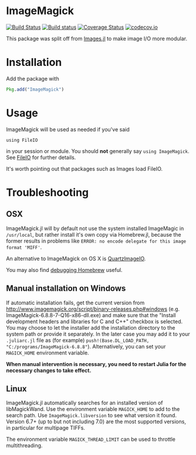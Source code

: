 # ImageMagick

[![Build Status](https://travis-ci.org/JuliaIO/ImageMagick.jl.svg?branch=master)](https://travis-ci.org/JuliaIO/ImageMagick.jl)
[![Build status](https://ci.appveyor.com/api/projects/status/hl0j4amikte3pl9c/branch/master?svg=true)](https://ci.appveyor.com/project/SimonDanisch/imagemagick-jl/branch/master)
[![Coverage Status](https://coveralls.io/repos/JuliaIO/ImageMagick.jl/badge.svg?branch=master&service=github)](https://coveralls.io/github/JuliaIO/ImageMagick.jl?branch=master)
[![codecov.io](http://codecov.io/github/JuliaIO/ImageMagick.jl/coverage.svg?branch=master)](http://codecov.io/github/JuliaIO/ImageMagick.jl?branch=master)

This package was split off from [Images.jl](https://github.com/timholy/Images.jl) to make image I/O more modular.

# Installation

Add the package with

```jl
Pkg.add("ImageMagick")
```

# Usage

ImageMagick will be used as needed if you've said

```
using FileIO
```

in your session or module. You should **not** generally say `using
ImageMagick`.  See [FileIO](https://github.com/JuliaIO/FileIO.jl) for
further details.

It's worth pointing out that packages such as Images load FileIO.

# Troubleshooting

## OSX

ImageMagick.jl will by default not use the system installed ImageMagic in
`/usr/local`, but rather install it's own copy via Homebrew.jl, because the
former results in problems like `ERROR: no encode delegate for this image format
'MIFF'`.

An alternative to ImageMagick on OS X is
[QuartzImageIO](https://github.com/JuliaIO/QuartzImageIO.jl).

You may also find [debugging
Homebrew](https://github.com/JuliaLang/Homebrew.jl/wiki/Debugging-Homebrew.jl)
useful.

## Manual installation on Windows

If automatic installation fails, get the current version from
http://www.imagemagick.org/script/binary-releases.php#windows
(e.g. ImageMagick-6.8.8-7-Q16-x86-dll.exe) and make sure that the "Install
development headers and libraries for C and C++" checkbox is selected.  You may
choose to let the installer add the installation directory to the system path or
provide it separately.  In the later case you may add it to your `.juliarc.jl`
file as (for example) `push!(Base.DL_LOAD_PATH,
"C:/programs/ImageMagick-6.8.8"`). Alternatively, you can set your `MAGICK_HOME` environment variable.

**When manual intervention is necessary, you need to restart Julia for the
necessary changes to take effect.**

## Linux

ImageMagick.jl automatically searches for an installed version of
libMagickWand.  Use the environment variable `MAGICK_HOME` to add to the search
path.  Use `ImageMagick.libversion` to see what version it found.  Version 6.7+
(up to but not including 7.0) are the most supported versions, in particular
for multipage TIFFs.

The environment variable `MAGICK_THREAD_LIMIT` can be used to throttle multithreading.
